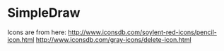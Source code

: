 # SimpleDraw

Icons are from here:
http://www.iconsdb.com/soylent-red-icons/pencil-icon.html
http://www.iconsdb.com/gray-icons/delete-icon.html
